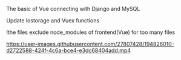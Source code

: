 The basic of Vue connecting with Django and MySQL

Update lostorage and Vuex functions 

!the files exclude node_modules of frontend(Vue) for too many files





https://user-images.githubusercontent.com/27807428/194826010-d2722588-424f-4c6a-bce4-e3dc68404add.mp4

